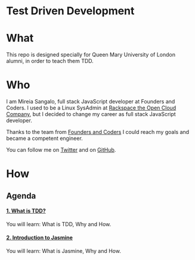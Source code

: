 # Test Driven Development

# What
This repo is designed specially for Queen Mary University of London alumni, in order to teach them TDD.

# Who
I am Mireia Sangalo, full stack JavaScript developer at Founders and Coders. I used to be a Linux SysAdmin at [Rackspace the Open Cloud Company](http://www.rackspace.co.uk/), but I decided to change my career as full stack JavaScript developer.

Thanks to the team from [Founders and Coders](www.foundersandcoders.com) I could reach my goals and became a competent engineer.

You can follow me on [Twitter](https://twitter.com/MyPitit) and on [GitHub](https://github.com/MyPitit).


# How
## Agenda
#### [1. What is TDD?](https://github.com/MyPitit/TDD/tree/master/TDD)
You will learn: What is TDD, Why and How.

#### [2. Introduction to Jasmine](https://github.com/MyPitit/TDD/tree/master/Jasmine)
You will learn: What is Jasmine, Why and How. 
